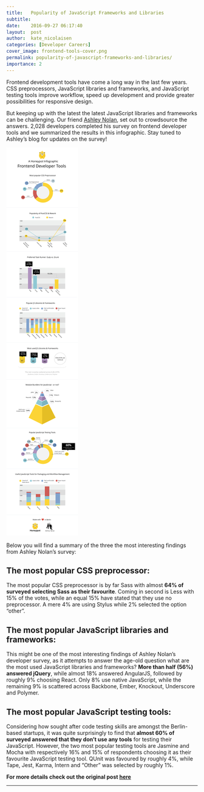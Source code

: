```yaml
---
title:   Popularity of JavaScript Frameworks and Libraries
subtitle:
date:    2016-09-27 06:17:40
layout:  post
author:  kate_nicolaisen
categories: [Developer Careers]
cover_image: frontend-tools-cover.png
permalink: popularity-of-javascript-frameworks-and-libraries/
importance: 2
---
```

Frontend development tools have come a long way in the last few years. CSS preprocessors, JavaScript libraries and frameworks, and JavaScript testing tools improve workflow, speed up development and provide greater possibilities for responsive design.

<!--more-->

But keeping up with the latest the latest JavaScript libraries and frameworks can be challenging. Our friend [Ashley Nolan](https://ashleynolan.co.uk/blog/frontend-tooling-survey-2015-results), set out to crowdsource the answers. 2,028 developers completed his survey on frontend developer tools and we summarized the results in this infographic. Stay tuned to Ashley’s blog for updates on the survey!

![frotend-developer-tools.svg](/assets/images/frotend-developer-tools.svg)

Below you will find a summary of the three the most interesting findings from Ashley Nolan’s survey:
 
## The most popular CSS preprocessor: 
The most popular CSS preprocessor is by far Sass with almost **64% of surveyed selecting Sass as their favourite**. Coming in second is Less with 15% of the votes, while an equal 15% have stated that they use no preprocessor. A mere 4% are using Stylus while 2% selected the option “other”.

## The most popular JavaScript libraries and frameworks:
This might be one of the most interesting findings of Ashley Nolan’s developer survey, as it attempts to answer the age-old question what are the most used JavaScript libraries and frameworks? **More than half (56%) answered jQuery**, while almost 18% answered AngularJS, followed by roughly 9% choosing React. Only 8% use native JavaScript, while the remaining 9% is scattered across Backbone, Ember, Knockout, Underscore and Polymer. 

## The most popular JavaScript testing tools:
Considering how sought after code testing skills are amongst the Berlin-based startups, it was quite surprisingly to find that **almost 60% of surveyed answered that they don’t use any tools** for testing their JavaScript. However, the two most popular testing tools are Jasmine and Mocha with respectively 16% and 15% of respondents choosing it as their favourite JavaScript testing tool. QUnit was favoured by roughly 4%, while Tape, Jest, Karma, Intern and “Other” was selected by roughly 1%.

**For more details check out the original post [here](https://ashleynolan.co.uk/blog/frontend-tooling-survey-2015-results)** 

* * * 

